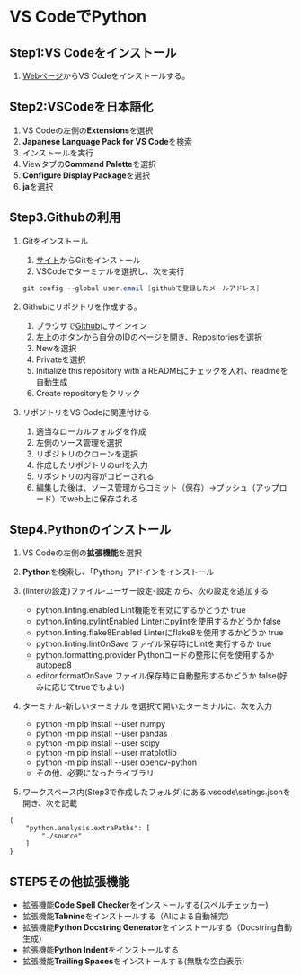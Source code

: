 # VS CodeでPython

## Step1:VS Codeをインストール

1. [Webページ](https://azure.microsoft.com/products/visual-studio-code/)からVS Codeをインストールする。

## Step2:VSCodeを日本語化

1. VS Codeの左側の**Extensions**を選択
2. **Japanese Language Pack for VS Code**を検索
3. インストールを実行
4. Viewタブの**Command Palette**を選択
5. **Configure Display Package**を選択
6. **ja**を選択

## Step3.Githubの利用

1. Gitをインストール
   1. [サイト](https://git-scm.com/download/win)からGitをインストール
   2. VSCodeでターミナルを選択し、次を実行

   ```PowerShell
   git config --global user.email [githubで登録したメールアドレス]
   ```

2. Githubにリポジトリを作成する。
   1. ブラウザで[Github](https://github.com/login)にサインイン
   2. 左上のボタンから自分のIDのページを開き、Repositoriesを選択
   3. Newを選択
   4. Privateを選択
   5. Initialize this repository with a READMEにチェックを入れ、readmeを自動生成
   6. Create repositoryをクリック
3. リポジトリをVS Codeに関連付ける
   1. 適当なローカルフォルダを作成
   2. 左側のソース管理を選択
   3. リポジトリのクローンを選択
   4. 作成したリポジトリのurlを入力
   5. リポジトリの内容がコピーされる
   6. 編集した後は、ソース管理からコミット（保存）→プッシュ（アップロード）でweb上に保存される

## Step4.Pythonのインストール

1. VS Codeの左側の**拡張機能**を選択
2. **Python**を検索し、「Python」アドインをインストール
3. (linterの設定)ファイル-ユーザー設定-設定 から、次の設定を追加する
   * python.linting.enabled Lint機能を有効にするかどうか true
   * python.linting.pylintEnabled Linterにpylintを使用するかどうか false
   * python.linting.flake8Enabled Linterにflake8を使用するかどうか true
   * python.linting.lintOnSave ファイル保存時にLintを実行するか true
   * python.formatting.provider Pythonコードの整形に何を使用するか autopep8
   * editor.formatOnSave ファイル保存時に自動整形するかどうか false(好みに応じてtrueでもよい)
4. ターミナル-新しいターミナル を選択て開いたターミナルに、次を入力
   * python -m pip install --user numpy
   * python -m pip install --user pandas
   * python -m pip install --user scipy
   * python -m pip install --user matplotlib
   * python -m pip install --user opencv-python
   * その他、必要になったライブラリ

5. ワークスペース内(Step3で作成したフォルダ)にある.vscode\setings.jsonを開き、次を記載

```foo
{
    "python.analysis.extraPaths": [
        "./source"
    ]
}
```

## STEP5その他拡張機能

* 拡張機能**Code Spell Checker**をインストールする(スペルチェッカー)
* 拡張機能**Tabnine**をインストールする（AIによる自動補完）
* 拡張機能**Python Docstring Generator**をインストールする（Docstring自動生成）
* 拡張機能**Python Indent**をインストールする
* 拡張機能**Trailing Spaces**をインストールする(無駄な空白表示)
